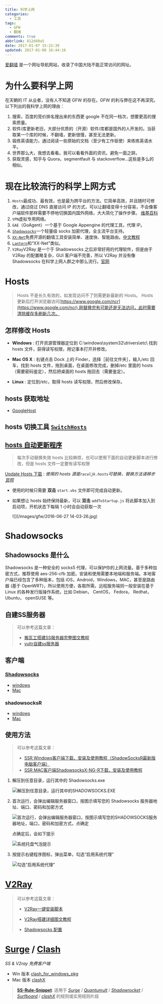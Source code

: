 ```yaml
---
title: 科学上网
categories:
  - 工具
tags:
  - GFW
  - 翻墙
comments: true
abbrlink: 812d49a5
date: 2017-01-07 15:23:39
updated: 2017-01-08 16:44:16
---
```


[爱翻墙](https://greatagent-ifanqiang.github.io/greatagent2-ga/ifanqiang.htm) 是一个网址导航网站，收录了中国大陆不能正常访问的网址。

# 为什么要科学上网

在天朝的 IT 从业者，没有人不知道 GFW 的存在。GFW 的利与弊在这不再深究。以下列出的我科学上网的理由：

1.  搜索，百度的竞价排名搜出来的东西更 google 不在同一档次，想要更高的搜索质量。
2.  软件/库更新老旧，大部分优质的（开源）软件/库都是国外的人开发的。当获取某一个库的时候，不翻墙，更新很慢，甚至无法更新。
3.  锻炼英语能力，通过阅读一些原始的文档（至少有工作驱使）来练练英语水平。
4.  世界那么大，我想去看看。我可以看看外面的资讯，避免一面之辞。
5.  获取灵感，知乎与 Quora，segmentfault 与 stackoverflow...这些是多么的相似。

# 现在比较流行的科学上网方式

1.  `Hosts`最成功、最有效，也是最为跨平台的方法。它简单高效，并且随时可修改，通过绕过 DNS 直接访问 IP 的方式，可以让翻墙变得十分容易，不会像客户端软件那样需要不停地切换国内国外网络，大大简化了操作步骤。 [维基百科](https://zh.wikipedia.org/zh-cn/Hosts%E6%96%87%E4%BB%B6)
2.  `VPN`虚拟专用网络。
3.  `GAE`（GoAgent）一个基于 Google Appengine 的代理工具，代理 IP。
4.  [`Shadowsocks`](https://shadowsocks.org)一个轻量级 socks 加密代理，全主流平台支持。
5.  [`XX-Net`](https://github.com/XX-net/XX-Net)免费开源的翻墙工具安装简单、速度快、智能路由。[中文教程](https://github.com/XX-net/XX-Net/wiki/%E4%B8%AD%E6%96%87%E6%96%87%E6%A1%A3)
6.  [`Lantern`](https://getlantern.org/)和“XX-Net”类似。
7.  `V2Ray`V2Ray 是一个于 Shadowsocks 之后非常好用的代理软件，但是由于 V2Ray 的配置略复杂，GUI 客户端不完善，所以 V2Ray 并没有像 Shadowsocks 在科学上网人群之中那么流行。[官网](https://www.v2ray.com/)

<!-- more -->

# Hosts

> Hosts 不是长久有效的，如发现访问不了则需更新最新的 Hosts。
> Hosts 更新后打开浏览器访问[https://www.google.com/ncr](https://www.google.com/ncr),刚替换完有可能还是无法访问，此时需要清除缓存多刷新几次。

## 怎样修改 Hosts

- **Windows** : 打开资源管理器定位到 C:\windows\system32\drivers\etc\ 找到 hosts 文件，获得读写权限，用记事本打开并修改。

- **Mac OS X** : 右键点击 Dock 上的 Finder，选择［前往文件夹］，输入/etc 回车，找到 hosts 文件，拖到桌面，在桌面修改完成，删掉/etc 里面的 hosts（需要密码鉴定），然后把桌面的 hosts 拖回去（需要鉴定）。

- **Linux** : 定位到/etc，取得 hosts 读写权限，然后修改保存。

## hosts 获取地址

- [GoogleHost](https://github.com/googlehosts/hosts)

## hosts 切换工具 [`SwitchHosts`](https://oldj.github.io/SwitchHosts/)

## [hosts 自动更新程序](https://github.com/ladder1984/updateHosts)

> 每次手动替换失效 hosts 比较麻烦，也可以使用下面的自动更新脚本进行修改，但是 hosts 文件一定要有读写权限

[Update Hosts 下载](https://github.com/MrLeo/highsheng/raw/master/updateHosts.zip) : _使用的 hosts 源是`racaljk.hosts`可替换，替换方法请移步[官网](https://github.com/ladder1984/updateHosts)_

- 使用的时候只需要 **双击** `start.vbs` 文件即可完成自动更新。

- 如果想让 hosts 始终保持最新，可以 **双击** `addToStartup.js` 将此脚本加入到启动项，开机状态下每隔 1 小时会自动获取一次

  ![](/images/gfw/2016-06-27 14-03-26.jpg)

# Shadowsocks

## Shadowsocks 是什么

Shadowsocks 是一种安全的 socks5 代理，可以保护你的上网流量。基于多种加密方式，推荐使用 aes-256-cfb 加密。安装和使用需要本地端和服务端。本地客户端已经包含了多种版本，包括 iOS，Android，Windows，MAC，甚至是路由器 (基于 OpenWRT)，所以使用方便，各取所需。远程服务端则一般安装在基于 Linux 的各种发行版操作系统，比如 Debian， CentOS， Fedora， Redhat， Ubuntu， openSUSE 等。

## 自建SS服务器

> 可以参考这篇文章：
>
> - [搬瓦工搭建SS服务器完整图文教程](https://www.freeluffy.com/bandwagonhost-ss/)
> - [vultr自建ss服务器](https://medium.com/@tyrr31186065/vultr%E8%87%AA%E5%BB%BAss%E6%9C%8D%E5%8A%A1%E5%99%A8%E6%95%99%E7%A8%8B-7426b117361)

## 客户端



### [Shadowsocks](https://shadowsocks.org/en/download/clients.html)

- [windows](https://github.com/shadowsocks/shadowsocks-windows/releases/latest)
- [Mac](https://github.com/shadowsocks/ShadowsocksX-NG/releases/latest)



### shadowsocksR

- [windows](https://github.com/shadowsocksrr/shadowsocksr-csharp/releases)
- [Mac](https://github.com/qinyuhang/ShadowsocksX-NG-R/releases)

## 使用方法



> 可以参考这篇文章：
>
> - [SSR Windows客户端下载、安装及使用教程（ShadowSocksR最新版电脑客户端）](https://ssr.tools/82) 
> - [SSR MAC客户端ShadowsocksX-NG-R下载、安装及使用教程](https://ssr.tools/164)

1.  解压到任意目录，运行其中的 Shadowsocks.exe

    ![解压到任意目录，运行其中的SHADOWSOCKS.EXE](/images/gfw/2017-01-03-12-27-25.jpg)

2.  首次运行，会弹出编辑服务器窗口，按图示填写您的 Shadowsocks 服务器地址、端口、密码和加密方式

    ![首次运行，会弹出编辑服务器窗口，按图示填写您的SHADOWSOCKS服务器地址，端口，密码和加密方式，点确定](/images/gfw/2017-01-03-12-27-48.jpg)

    点确定后，会如下提示

    ![系统托盘气泡提示](/images/gfw/2017-01-03-12-28-12.jpg)

3.  按提示右键程序图标，弹出菜单，勾选“启用系统代理”

    ![勾选“启用系统代理”](/images/gfw/2017-01-03-12-28-33.jpg)



# [V2Ray](https://www.v2ray.com/)

> 可以参考这篇文章：
>
> - [V2Ray一键安装脚本](https://github.com/233boy/v2ray/wiki/V2Ray一键安装脚本)
>
> - [V2Ray搭建详细图文教程](https://github.com/233boy/v2ray/wiki/V2Ray搭建详细图文教程)
> - [Shadowsocks 配置](https://github.com/233boy/v2ray/wiki/V2Ray%E6%90%AD%E5%BB%BA%E8%AF%A6%E7%BB%86%E5%9B%BE%E6%96%87%E6%95%99%E7%A8%8B#v2ray-%E5%AE%89%E8%A3%85%E5%AE%8C%E6%88%90)



# [Surge](https://nssurge.com/) / [Clash](https://github.com/Dreamacro/clash)

*SS & V2ray 免费客户端*

- Win 版本 [clash_for_windows_pkg](https://github.com/Fndroid/clash_for_windows_pkg) 
- Mac 版本 [clashX](https://github.com/yichengchen/clashX)



> [**SS-Rule-Snippet**](https://github.com/Hackl0us/SS-Rule-Snippet): 适用于 [*Surge*](https://nssurge.com/) / [*Quantumult*](https://itunes.apple.com/hk/app/quantumult/id1252015438) / [*Shadowrocket*](https://itunes.apple.com/us/app/shadowrocket/id932747118) / [*Surfboard*](https://manual.getsurfboard.com/) / [*clashX*](https://github.com/yichengchen/clashX) 的规则或实用规则片段

